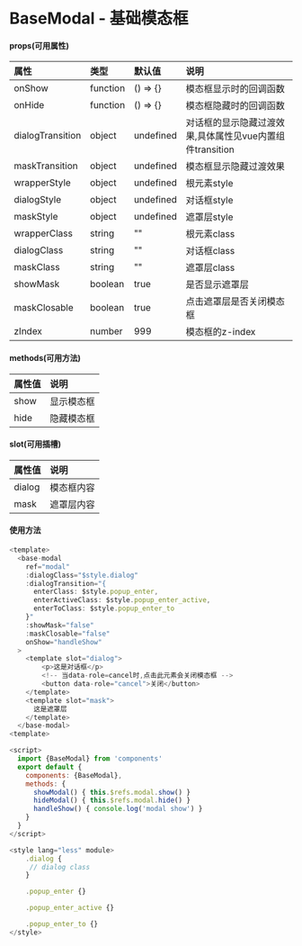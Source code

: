 # BaseModal - 基础模态框

#### props(可用属性)

|属性|类型|默认值|说明|
|:----- |:------|:----------------------------- |:----------------------------- |
| onShow | function | () => {} | 模态框显示时的回调函数 |
| onHide | function | () => {} |模态框隐藏时的回调函数 |
| dialogTransition | object | undefined | 对话框的显示隐藏过渡效果,具体属性见vue内置组件transition |
| maskTransition | object | undefined | 模态框显示隐藏过渡效果 |
| wrapperStyle | object | undefined | 根元素style |
| dialogStyle | object | undefined | 对话框style |
| maskStyle | object | undefined | 遮罩层style |
| wrapperClass | string | "" | 根元素class |
| dialogClass | string | "" | 对话框class |
| maskClass | string | "" | 遮罩层class |
| showMask | boolean | true | 是否显示遮罩层 |
| maskClosable | boolean | true | 点击遮罩层是否关闭模态框 |
| zIndex | number | 999 | 模态框的z-index |

#### methods(可用方法)
|属性值|说明|
|:----- |:------|
| show | 显示模态框 |
| hide | 隐藏模态框 |

#### slot(可用插槽)
|属性值|说明|
|:----- |:------|
| dialog | 模态框内容 |
| mask | 遮罩层内容 |

#### 使用方法
```js
<template>
  <base-modal
    ref="modal"
    :dialogClass="$style.dialog"
    :dialogTransition="{
      enterClass: $style.popup_enter,
      enterActiveClass: $style.popup_enter_active,
      enterToClass: $style.popup_enter_to
    }"
    :showMask="false"
    :maskClosable="false"
    onShow="handleShow"
  >
    <template slot="dialog">
    	<p>这是对话框</p>
    	<!-- 当data-role=cancel时,点击此元素会关闭模态框 -->
    	<button data-role="cancel">关闭</button>
    </template>
    <template slot="mask">
      这是遮罩层
    </template>
  </base-modal>
<template>

<script>
  import {BaseModal} from 'components'
  export default {
    components: {BaseModal},
    methods: {
      showModal() { this.$refs.modal.show() }
      hideModal() { this.$refs.modal.hide() }
      handleShow() { console.log('modal show') }
    }
  }
</script>

<style lang="less" module>
	.dialog {
	 // dialog class
	}

	.popup_enter {}

	.popup_enter_active {}

	.popup_enter_to {}
</style>
```